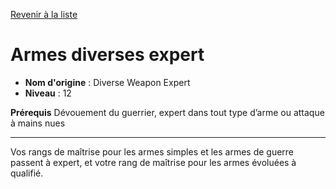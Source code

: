 [Revenir à la liste](list.md)

# Armes diverses expert

 * **Nom d'origine** : Diverse Weapon Expert
 * **Niveau** : 12


<p><strong>Prérequis</strong> Dévouement du guerrier, expert dans tout type d’arme ou attaque à mains nues</p>
<hr>
<p>Vos rangs de maîtrise pour les armes simples et les armes de guerre passent à expert, et votre rang de maîtrise pour les armes évoluées à qualifié.</p>